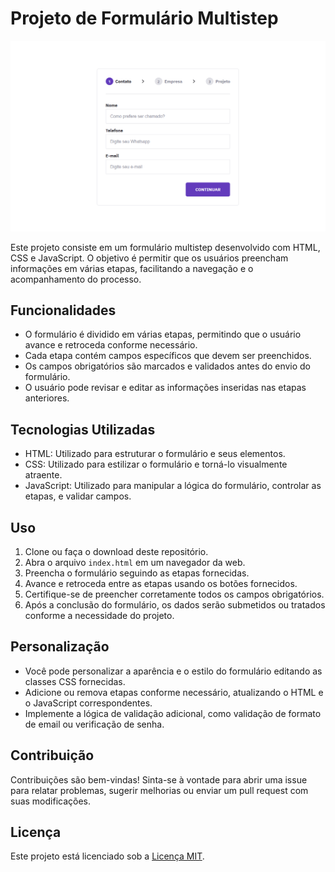 # Projeto de Formulário Multistep

<img src="./preview.png">

Este projeto consiste em um formulário multistep desenvolvido com HTML, CSS e JavaScript. O objetivo é permitir que os usuários preencham informações em várias etapas, facilitando a navegação e o acompanhamento do processo.

## Funcionalidades

- O formulário é dividido em várias etapas, permitindo que o usuário avance e retroceda conforme necessário.
- Cada etapa contém campos específicos que devem ser preenchidos.
- Os campos obrigatórios são marcados e validados antes do envio do formulário.
- O usuário pode revisar e editar as informações inseridas nas etapas anteriores.


## Tecnologias Utilizadas

- HTML: Utilizado para estruturar o formulário e seus elementos.
- CSS: Utilizado para estilizar o formulário e torná-lo visualmente atraente.
- JavaScript: Utilizado para manipular a lógica do formulário, controlar as etapas, e validar campos.

## Uso

1. Clone ou faça o download deste repositório.
2. Abra o arquivo `index.html` em um navegador da web.
3. Preencha o formulário seguindo as etapas fornecidas.
4. Avance e retroceda entre as etapas usando os botões fornecidos.
5. Certifique-se de preencher corretamente todos os campos obrigatórios.
6. Após a conclusão do formulário, os dados serão submetidos ou tratados conforme a necessidade do projeto.

## Personalização

- Você pode personalizar a aparência e o estilo do formulário editando as classes CSS fornecidas.
- Adicione ou remova etapas conforme necessário, atualizando o HTML e o JavaScript correspondentes.
- Implemente a lógica de validação adicional, como validação de formato de email ou verificação de senha.

## Contribuição

Contribuições são bem-vindas! Sinta-se à vontade para abrir uma issue para relatar problemas, sugerir melhorias ou enviar um pull request com suas modificações.

## Licença

Este projeto está licenciado sob a [Licença MIT](LICENSE).
